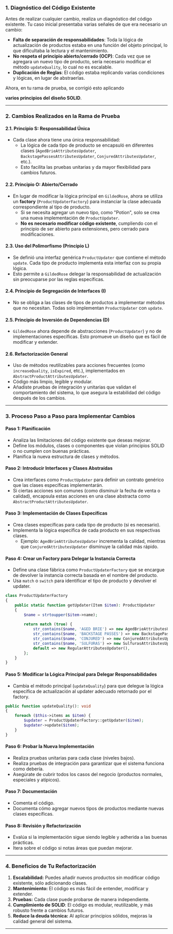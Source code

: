 ### **1. Diagnóstico del Código Existente**
Antes de realizar cualquier cambio, realiza un diagnóstico del código existente. Tu caso inicial presentaba varias señales de que era necesario un cambio:
- **Falta de separación de responsabilidades**: Toda la lógica de actualización de productos estaba en una función del objeto principal, lo que dificultaba la lectura y el mantenimiento.
- **No respeta el principio abierto/cerrado (OCP)**: Cada vez que se agregara un nuevo tipo de producto, sería necesario modificar el método `updateQuality`, lo cual no es escalable.
- **Duplicación de Reglas**: El código estaba replicando varias condiciones y lógicas, en lugar de abstraerlas.

Ahora, en tu rama de prueba, se corrigió esto aplicando 

**varios principios del diseño SOLID**.

---
### **2. Cambios Realizados en la Rama de Prueba**
#### **2.1. Principio S: Responsabilidad Única**
- Cada clase ahora tiene una única responsabilidad:
    - La lógica de cada tipo de producto se encapsuló en diferentes clases (`AgedBrieAttributesUpdater`, `BackstagePassesAttributesUpdater`, `ConjuredAttributesUpdater`, etc.).
    - Esto facilita las pruebas unitarias y da mayor flexibilidad para cambios futuros.
#### **2.2. Principio O: Abierto/Cerrado**
- En lugar de modificar la lógica principal en `GildedRose`, ahora se utiliza un **factory** (`ProductUpdaterFactory`) para instanciar la clase adecuada correspondiente al tipo de producto.
    - Si se necesita agregar un nuevo tipo, como "Potion", solo se crea una nueva implementación de `ProductUpdater`.
    - **No es necesario modificar código existente**, cumpliendo con el principio de ser abierto para extensiones, pero cerrado para modificaciones.
#### **2.3. Uso del Polimorfismo (Principio L)**

- Se definió una interfaz genérica `ProductUpdater` que contiene el método `update`. Cada tipo de producto implementa esta interfaz con su propia lógica.
- Esto permite a `GildedRose` delegar la responsabilidad de actualización sin preocuparse por las reglas específicas.
#### **2.4. Principio de Segregación de Interfaces (I)**
- No se obliga a las clases de tipos de productos a implementar métodos que no necesitan. Todas solo implementan `ProductUpdater` con `update`.
#### **2.5. Principio de Inversión de Dependencias (D)**
- `GildedRose` ahora depende de abstracciones (`ProductUpdater`) y no de implementaciones específicas. Esto promueve un diseño que es fácil de modificar y extender.
#### **2.6. Refactorización General**
- Uso de métodos reutilizables para acciones frecuentes (como `increaseQuality`, `isExpired`, etc.), implementados en `AbstractProductAttributesUpdater`.
- Código más limpio, legible y modular.
- Añadiste pruebas de integración y unitarias que validan el comportamiento del sistema, lo que asegura la estabilidad del código después de los cambios.
---
### **3. Proceso Paso a Paso para Implementar Cambios**

#### **Paso 1: Planificación**
- Analiza las limitaciones del código existente que deseas mejorar.
- Define los módulos, clases o componentes que violan principios SOLID o no cumplen con buenas prácticas.
- Planifica la nueva estructura de clases y métodos.
#### **Paso 2: Introducir Interfaces y Clases Abstraídas**
- Crea interfaces como `ProductUpdater` para definir un contrato genérico que las clases específicas implementarán.
- Si ciertas acciones son comunes (como disminuir la fecha de venta o calidad), encapsula estas acciones en una clase abstracta como `AbstractProductAttributesUpdater`.
#### **Paso 3: Implementación de Clases Específicas**
- Crea clases específicas para cada tipo de producto (si es necesario).
- Implementa la lógica específica de cada producto en sus respectivas clases.
    - Ejemplo: `AgedBrieAttributesUpdater` incrementa la calidad, mientras que `ConjuredAttributesUpdater` disminuye la calidad más rápido.
#### **Paso 4: Crear un Factory para Delegar la Instancia Correcta**
- Define una clase fábrica como `ProductUpdaterFactory` que se encargue de devolver la instancia correcta basada en el nombre del producto.
- Usa `match` o `switch` para identificar el tipo de producto y devolver el updater.

``` php
class ProductUpdaterFactory  
{  
    public static function getUpdater(Item $item): ProductUpdater  
    {  
        $name = strtoupper($item->name);  
  
        return match (true) {  
            str_contains($name, 'AGED BRIE') => new AgedBrieAttributesUpdater(),  
            str_contains($name, 'BACKSTAGE PASSES') => new BackstagePassesAttributesUpdater(),  
            str_contains($name, 'CONJURED') => new ConjuredAttributesUpdater(),  
            str_contains($name, 'SULFURAS') => new SulfurasAttributesUpdater(),  
            default => new RegularAttributesUpdater(),  
        };  
    }  
}
```
#### **Paso 5: Modificar la Lógica Principal para Delegar Responsabilidades**
- Cambia el método principal (`updateQuality`) para que delegue la lógica específica de actualización al updater adecuado retornado por el factory.
``` php
public function updateQuality(): void  
{  
    foreach ($this->items as $item) {  
        $updater = ProductUpdaterFactory::getUpdater($item);  
        $updater->update($item);  
    }  
}
```
#### **Paso 6: Probar la Nueva Implementación**
- Realiza pruebas unitarias para cada clase (niveles bajos).
- Realiza pruebas de integración para garantizar que el sistema funciona como debería.
- Asegúrate de cubrir todos los casos del negocio (productos normales, especiales y atípicos).
#### **Paso 7: Documentación**
- Comenta el código.
- Documenta cómo agregar nuevos tipos de productos mediante nuevas clases específicas.
#### **Paso 8: Revisión y Refactorización**
- Evalúa si la implementación sigue siendo legible y adherida a las buenas prácticas.
- Itera sobre el código si notas áreas que puedan mejorar.
---
### **4. Beneficios de Tu Refactorización**
1. **Escalabilidad:** Puedes añadir nuevos productos sin modificar código existente, sólo adicionando clases.
2. **Mantenimiento:** El código es más fácil de entender, modificar y extender.
3. **Pruebas:** Cada clase puede probarse de manera independiente.
4. **Cumplimiento de SOLID**: El código es modular, reutilizable, y más robusto frente a cambios futuros.
5. **Reduce la deuda técnica:** Al aplicar principios sólidos, mejoras la calidad general del sistema.
---
